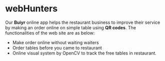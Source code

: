 # webHunters
Our **Buiyr** online app helps the restaurant business to improve their service by making an order online on simple table using **QR codes**.
The functionalities of the web site are as below:

* Make order online without waiting waiters
* Order tables before you came to restaurant
* Online visual system by OpenCV to track the free tables in restaurant.
